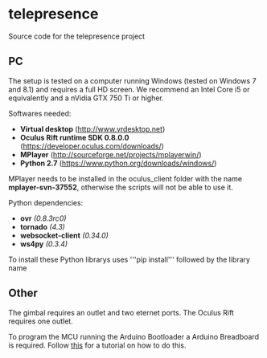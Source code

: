 # telepresence
Source code for the telepresence project

## PC

The setup is tested on a computer running Windows (tested on Windows 7 and 8.1) and requires a full HD screen. We recommend an Intel Core i5 or equivalently and a nVidia GTX 750 Ti or higher.

Softwares needed:

* **Virtual desktop** (http://www.vrdesktop.net)
* **Oculus Rift runtime SDK 0.8.0.0** (https://developer.oculus.com/downloads/)
* **MPlayer** (http://sourceforge.net/projects/mplayerwin/)
* **Python 2.7** (https://www.python.org/downloads/windows/)

MPlayer needs to be installed in the oculus_client folder with the name **mplayer-svn-37552**, otherwise the scripts will not be able to use it.

Python dependencies:

* **ovr** *(0.8.3rc0)*
* **tornado** *(4.3)*
* **websocket-client** *(0.34.0)*
* **ws4py** *(0.3.4)*

To install these Python librarys uses '''pip install''' followed by the library name

## Other
The gimbal requires an outlet and two eternet ports. The Oculus Rift requires one outlet.

To program the MCU running the Arduino Bootloader a Arduino Breadboard is required. Follow [this](https://www.arduino.cc/en/Tutorial/ArduinoToBreadboard) for a tutorial on how to do this. 